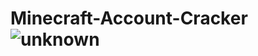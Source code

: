 # Minecraft-Account-Cracker![unknown](https://user-images.githubusercontent.com/77440861/152077400-97861960-f6ee-498b-b9f4-d1f5c4997a8c.png)
